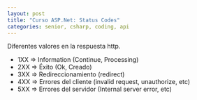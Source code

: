 ```yaml
---
layout: post
title: "Curso ASP.Net: Status Codes"
categories: senior, csharp, coding, api
---
```


Diferentes valores en la respuesta<!--more--> http.

- 1XX => Information (Continue, Processing)
- 2XX => Éxito (Ok, Creado)
- 3XX => Redireccionamiento (redirect)
- 4XX => Errores del cliente (invalid request, unauthorize, etc)
- 5XX => Errores del servidor (Internal server error, etc)
